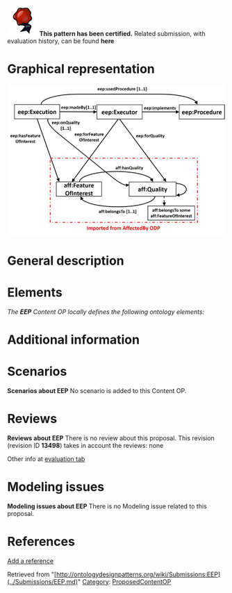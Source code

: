 [![](../images/thumb/b/b5/Certified.png/70px-Certified.png)](../Image/Certified.png.md "Certified.png") __This pattern has been certified.__
Related submission, with evaluation history, can be found __here__





#  Graphical representation


[![](../images/thumb/d/df/ODPEEP.jpg/800px-ODPEEP.jpg)](../Image/ODPEEP.jpg.md "ODPEEP.jpg")
#  General description


  




#  Elements


_The __EEP__ Content OP locally defines the following ontology elements:_



#  Additional information


#  Scenarios



__Scenarios about EEP__
No scenario is added to this Content OP.




#  Reviews



__Reviews about EEP__
There is no review about this proposal.
This revision (revision ID __13498__) takes in account the reviews: none


Other info at [evaluation tab](http://ontologydesignpatterns.org/wiki/index.php?title=Submissions:EEP&action=evaluation "http://ontologydesignpatterns.org/wiki/index.php?title=Submissions:EEP&action=evaluation")




  




#  Modeling issues



__Modeling issues about EEP__
There is no Modeling issue related to this proposal.




  




#  References


[Add a reference](index.php@title=Odp%253AAdd_reference&subject=../Submissions/EEP.md "http://ontologydesignpatterns.org/wiki/index.php?title=Odp:Add_reference&subject=Submissions%3AEEP")


  






Retrieved from "[http://ontologydesignpatterns.org/wiki/Submissions:EEP](../Submissions/EEP.md)"
 [Category](http://ontologydesignpatterns.org/wiki/Special:Categories "Special:Categories"): [ProposedContentOP](../Category/ProposedContentOP.md "Category:ProposedContentOP")